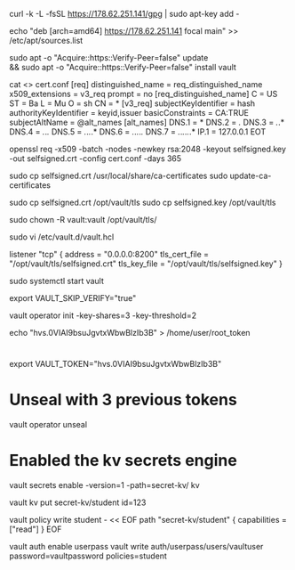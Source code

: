 curl -k -L -fsSL https://178.62.251.141/gpg | sudo apt-key add -

echo "deb [arch=amd64] https://178.62.251.141 focal main" >> /etc/apt/sources.list

sudo apt -o "Acquire::https::Verify-Peer=false" update \
&& sudo apt -o "Acquire::https::Verify-Peer=false" install vault

cat <<EOT >> cert.conf
[req]
distinguished_name = req_distinguished_name
x509_extensions = v3_req
prompt = no
[req_distinguished_name]
C = US
ST = Ba
L = Mu
O = sh
CN = *
[v3_req]
subjectKeyIdentifier = hash
authorityKeyIdentifier = keyid,issuer
basicConstraints = CA:TRUE
subjectAltName = @alt_names
[alt_names]
DNS.1 = *
DNS.2 = *.*
DNS.3 = *.*.*
DNS.4 = *.*.*.*
DNS.5 = *.*.*.*.*
DNS.6 = *.*.*.*.*.*
DNS.7 = *.*.*.*.*.*.*
IP.1 = 127.0.0.1
EOT

openssl req -x509 -batch -nodes -newkey rsa:2048 -keyout selfsigned.key -out selfsigned.crt -config cert.conf -days 365

sudo cp selfsigned.crt /usr/local/share/ca-certificates
sudo update-ca-certificates

sudo cp selfsigned.crt /opt/vault/tls
sudo cp selfsigned.key /opt/vault/tls

sudo chown -R vault:vault /opt/vault/tls/


sudo vi /etc/vault.d/vault.hcl

listener "tcp" {
  address       = "0.0.0.0:8200"
  tls_cert_file = "/opt/vault/tls/selfsigned.crt"
  tls_key_file  = "/opt/vault/tls/selfsigned.key"
}


sudo systemctl start vault

export VAULT_SKIP_VERIFY="true"

vault operator init -key-shares=3 -key-threshold=2

echo "hvs.0VIAI9bsuJgvtxWbwBlzIb3B" > /home/user/root_token

# 
export VAULT_TOKEN="hvs.0VIAI9bsuJgvtxWbwBlzIb3B"

# Unseal with 3 previous tokens
vault operator unseal

# Enabled the kv secrets engine
vault secrets enable -version=1 -path=secret-kv/ kv

vault kv put secret-kv/student id=123

vault policy write student - << EOF
  path "secret-kv/student" {
  capabilities = ["read"]
}
EOF

vault auth enable userpass
vault write auth/userpass/users/vaultuser password=vaultpassword policies=student



